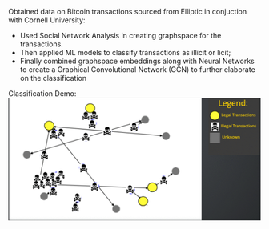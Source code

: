 Obtained data on Bitcoin transactions sourced from Elliptic in conjuction with Cornell University:
 - Used Social Network Analysis in creating graphspace for the transactions. 
 - Then applied ML models to classify transactions as illicit or licit; 
 - Finally combined graphspace embeddings along with Neural Networks to create a Graphical Convolutional Network (GCN) to further elaborate on the classification

Classification Demo:
![Classification Demo](demo/Webp.net-gifmaker.gif)



